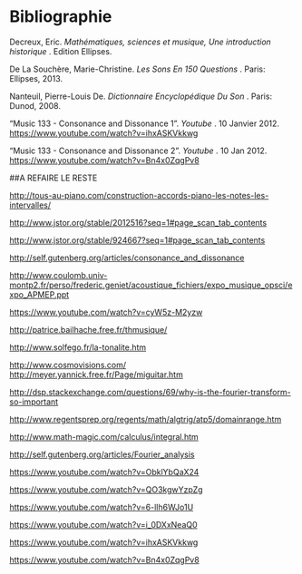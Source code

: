 # Bibliographie

<p>
	Decreux, Eric.
	<em>
		 Mathématiques, sciences et musique, Une introduction historique
	</em>
	 . Edition Ellipses.
</p>
<p>
	De La Souchère, Marie-Christine.
	<em>
		 Les Sons En 150 Questions
	</em>
	 . Paris: Ellipses, 2013.
</p>
<p>
	Nanteuil, Pierre-Louis De.
	<em>
		 Dictionnaire Encyclopédique Du Son
	</em>
	 . Paris: Dunod, 2008.
</p>

<p>
	“Music 133 - Consonance and Dissonance 1”.
	<em>
		 Youtube
	</em>
	 . 10 Janvier 2012.
	<a href="https://www.youtube.com/watch?v=ihxASKVkkwg">
		 https://www.youtube.com/watch?v=ihxASKVkkwg
	</a>
</p>
<p>
	“Music 133 - Consonance and Dissonance 2”.
	<em>
		 Youtube
	</em>
	 . 10 Jan 2012.
	<a href="https://www.youtube.com/watch?v=Bn4x0ZqgPv8">
		 https://www.youtube.com/watch?v=Bn4x0ZqgPv8
	</a>
</p>


##A REFAIRE LE RESTE
<p>
	<a href="http://tous-au-piano.com/construction-accords-piano-les-notes-les-intervalles/">
		http://tous-au-piano.com/construction-accords-piano-les-notes-les-intervalles/
	</a>
</p>
<p>
	<a href="http://www.jstor.org/stable/2012516?seq=1#page_scan_tab_contents">
		http://www.jstor.org/stable/2012516?seq=1#page_scan_tab_contents
	</a>
</p>
<p>
	<a href="http://www.jstor.org/stable/924667?seq=1#page_scan_tab_contents">
		http://www.jstor.org/stable/924667?seq=1#page_scan_tab_contents
	</a>
</p>
<p>
	<a href="http://self.gutenberg.org/articles/consonance_and_dissonance">
		http://self.gutenberg.org/articles/consonance_and_dissonance
	</a>
</p>
<p>
	<a href="http://www.coulomb.univ-montp2.fr/perso/frederic.geniet/acoustique_fichiers/expo_musique_opsci/expo_APMEP.ppt">
		http://www.coulomb.univ-montp2.fr/perso/frederic.geniet/acoustique_fichiers/expo_musique_opsci/expo_APMEP.ppt
	</a>
</p>
<p>
	<a href="https://www.youtube.com/watch?v=cyW5z-M2yzw">
		https://www.youtube.com/watch?v=cyW5z-M2yzw
	</a>
</p>
<p>
	<a href="http://patrice.bailhache.free.fr/thmusique/etapesthmus.html">
		http://patrice.bailhache.free.fr/thmusique/
	</a>
</p>
<p>
	<a href="http://www.solfego.fr/la-tonalite.htm">
		http://www.solfego.fr/la-tonalite.htm
	</a>
</p>
<p>
	<a href="http://www.cosmovisions.com/musiConsonance.htm">
		http://www.cosmovisions.com/
	</a>
	<a href="http://meyer.yannick.free.fr/Page/miguitar.htm">
		http://meyer.yannick.free.fr/Page/miguitar.htm
	</a>
</p>
<p>
	<a href="http://dsp.stackexchange.com/questions/69/why-is-the-fourier-transform-so-important">
		http://dsp.stackexchange.com/questions/69/why-is-the-fourier-transform-so-important
	</a>
</p>
<p>
	<a href="http://www.regentsprep.org/regents/math/algtrig/atp5/domainrange.htm">
		http://www.regentsprep.org/regents/math/algtrig/atp5/domainrange.htm
	</a>
</p>
<p>
	<a href="http://www.math-magic.com/calculus/integral.htm">
		http://www.math-magic.com/calculus/integral.htm
	</a>
</p>
<p>
	<a href="http://self.gutenberg.org/articles/Fourier_analysis">
		http://self.gutenberg.org/articles/Fourier_analysis
	</a>
</p>
<p>
	<a href="https://www.youtube.com/watch?v=ObklYbQaX24">
		https://www.youtube.com/watch?v=ObklYbQaX24
	</a>
</p>
<p>
	<a href="https://www.youtube.com/watch?v=QO3kgwYzpZg">
		https://www.youtube.com/watch?v=QO3kgwYzpZg
	</a>
</p>
<p>
	<a href="https://www.youtube.com/watch?v=6-llh6WJo1U">
		https://www.youtube.com/watch?v=6-llh6WJo1U
	</a>
</p>
<p>
	<a href="https://www.youtube.com/watch?v=i_0DXxNeaQ0">
		https://www.youtube.com/watch?v=i_0DXxNeaQ0
	</a>
</p>
<p>
	<a href="https://www.youtube.com/watch?v=ihxASKVkkwg">
		https://www.youtube.com/watch?v=ihxASKVkkwg
	</a>
</p>
<p>
	<a href="https://www.youtube.com/watch?v=Bn4x0ZqgPv8">
		https://www.youtube.com/watch?v=Bn4x0ZqgPv8
	</a>
</p>